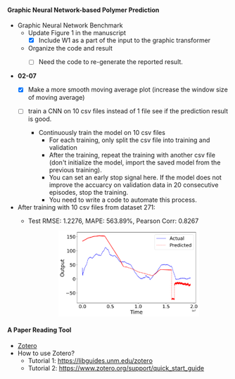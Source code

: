 #### Graphic Neural Network-based Polymer Prediction
* Graphic Neural Network Benchmark
  * Update Figure 1 in the manuscript
    * [x] Include W1 as a part of the input to the graphic transformer
  * Organize the code and result
    * [ ] Need the code to re-generate the reported result.


* **02-07**
  * [x] Make a more smooth moving average plot (increase the window size of moving average)
  
  * [ ] train a CNN on 10 csv files instead of 1 file see if the prediction result is good. 
    * Continuously train the model on 10 csv files
      * For each training, only split the csv file into training and validation
      * After the training, repeat the training with another csv file (don't initialize the model, import the saved model from the previous training). 
      * You can set an early stop signal here. If the model does not improve the accuarcy on validation data in 20 consecutive episodes, stop the training. 
      * You need to write a code to automate this process. 

* After training with 10 csv files from dataset 271:
  * Test RMSE: 1.2276, MAPE: 563.89%, Pearson Corr: 0.8267

     <p align="center">
        <img src="./../../../images/Figure_WaveNet-10.png" width="70%">
      </p>


#### A Paper Reading Tool
* [Zotero](https://www.zotero.org/)
* How to use Zotero?
  * Tutorial 1: https://libguides.unm.edu/zotero
  * Tutorial 2: https://www.zotero.org/support/quick_start_guide